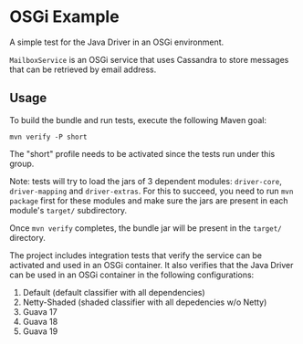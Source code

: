 <!--
Licensed to the Apache Software Foundation (ASF) under one
or more contributor license agreements.  See the NOTICE file
distributed with this work for additional information
regarding copyright ownership.  The ASF licenses this file
to you under the Apache License, Version 2.0 (the
"License"); you may not use this file except in compliance
with the License.  You may obtain a copy of the License at

  http://www.apache.org/licenses/LICENSE-2.0

Unless required by applicable law or agreed to in writing,
software distributed under the License is distributed on an
"AS IS" BASIS, WITHOUT WARRANTIES OR CONDITIONS OF ANY
KIND, either express or implied.  See the License for the
specific language governing permissions and limitations
under the License.
-->

# OSGi Example

A simple test for the Java Driver in an OSGi environment.

`MailboxService` is an OSGi service that uses Cassandra to
store messages that can be retrieved by email address.

## Usage

To build the bundle and run tests, execute the following Maven goal:

    mvn verify -P short

The "short" profile needs to be activated since the tests run under
this group.

Note: tests will try to load the jars of 3 dependent modules:
`driver-core`, `driver-mapping` and `driver-extras`. 
For this to succeed, you need to run `mvn package` 
first for these modules and make sure the jars are present
in each module's `target/` subdirectory.

Once `mvn verify` completes, the bundle jar will be present in the `target/` directory.

The project includes integration tests that verify the service can
be activated and used in an OSGi container.  It also verifies that
the Java Driver can be used in an OSGi container in the following
configurations:

1. Default (default classifier with all dependencies)
2. Netty-Shaded (shaded classifier with all depedencies w/o Netty)
5. Guava 17
6. Guava 18
7. Guava 19
